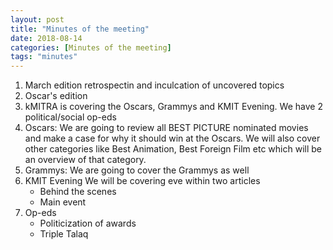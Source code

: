 ```yaml
---
layout: post
title: "Minutes of the meeting"
date: 2018-08-14
categories: [Minutes of the meeting]
tags: "minutes"
---
```


1. March edition retrospectin and inculcation of uncovered topics
2. Oscar's edition
3. kMITRA is covering the Oscars, Grammys and KMIT Evening. We have 2
   political/social op-eds
4. Oscars:
	We are going to review all BEST PICTURE nominated movies and make a case for
	why it should win at the Oscars. We will also cover other categories like
	Best Animation, Best Foreign Film etc which will be an overview of that
	category.
5. Grammys:
	We are going to cover the Grammys as well
6. KMIT Evening
	We will be covering eve within two articles
	* Behind the scenes
	* Main event
7. Op-eds
	* Politicization of awards
	* Triple Talaq
